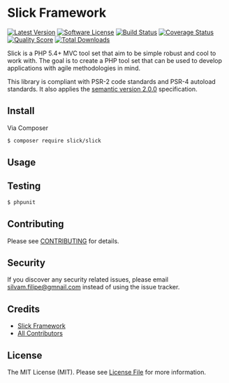 # Slick Framework

[![Latest Version](https://img.shields.io/github/release/slickframework/slick.svg?style=flat-square)](https://github.com/slickframework/slick/releases)
[![Software License](https://img.shields.io/badge/license-MIT-brightgreen.svg?style=flat-square)](LICENSE.md)
[![Build Status](https://img.shields.io/travis/slickframework/slick.svg?branch=feature%2F1.2.x)](https://travis-ci.org/slickframework/slick)
[![Coverage Status](https://img.shields.io/scrutinizer/coverage/g/slickframework/slick.svg?style=flat-square)](https://scrutinizer-ci.com/g/slickframework/slick/code-structure)
[![Quality Score](https://img.shields.io/scrutinizer/g/slickframework/slick.svg?style=flat-square)](https://scrutinizer-ci.com/g/slickframework/slick)
[![Total Downloads](https://img.shields.io/packagist/dt/slick/slick.svg?style=flat-square)](https://packagist.org/packages/slick/slick)

Slick is a PHP 5.4+ MVC tool set that aim to be simple robust and cool to work with.
The goal is to create a PHP tool set that can be used to develop applications with agile methodologies in mind.

This library is compliant with PSR-2 code standards and PSR-4 autoload standards. It
also applies the [semantic version 2.0.0](http://semver.org) specification.

## Install

Via Composer

``` bash
$ composer require slick/slick
```

## Usage



## Testing

``` bash
$ phpunit
```

## Contributing

Please see [CONTRIBUTING](CONTRIBUTING.md) for details.

## Security

If you discover any security related issues, please email silvam.filipe@gmnail.com instead of using the issue tracker.

## Credits

- [Slick Framework](https://github.com/slickframework)
- [All Contributors](../../contributors)

## License

The MIT License (MIT). Please see [License File](LICENSE.md) for more information.